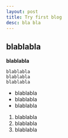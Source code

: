 ```yaml
---
layout: post
title: Try first blog
desc: bla bla
---
```


## blablabla

__blablabla__

```
blablabla
blablabla
blablabla
```

- blablabla
- blablabla
- blablabla

1. blablabla
2. blablabla
3. blablabla
